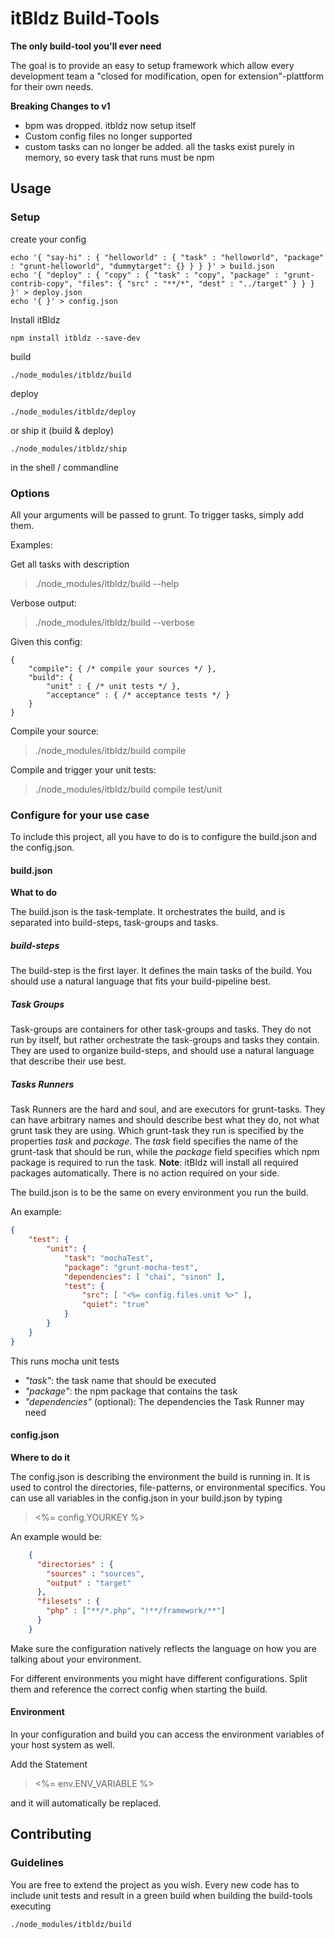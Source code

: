# itBldz Build-Tools

__The only build-tool you'll ever need__

The goal is to provide an easy to setup framework which allow every development team a "closed for modification, open for extension"-plattform for their own needs.

__Breaking Changes to v1__

* bpm was dropped. itbldz now setup itself
* Custom config files no longer supported
* custom tasks can no longer be added. all the tasks exist purely in memory, so every task that runs must be npm

## Usage

### Setup

create your config

```shell
echo '{ "say-hi" : { "helloworld" : { "task" : "helloworld", "package" : "grunt-helloworld", "dummytarget": {} } } }' > build.json
echo '{ "deploy" : { "copy" : { "task" : "copy", "package" : "grunt-contrib-copy", "files": { "src" : "**/*", "dest" : "../target" } } } }' > deploy.json
echo '{ }' > config.json
```

Install itBldz

```shell
npm install itbldz --save-dev
```

build

```shell
./node_modules/itbldz/build
```

deploy

```shell
./node_modules/itbldz/deploy
```

or ship it (build & deploy)

```shell
./node_modules/itbldz/ship
```

in the shell / commandline

### Options

All your arguments will be passed to grunt. To trigger tasks, simply add them.

Examples:

Get all tasks with description
> ./node_modules/itbldz/build --help

Verbose output:
> ./node_modules/itbldz/build --verbose

Given this config: 
````
{
    "compile": { /* compile your sources */ },
	"build": {
		"unit" : { /* unit tests */ },
		"acceptance" : { /* acceptance tests */ }
	}
}
````

Compile your source:
> ./node_modules/itbldz/build compile

Compile and trigger your unit tests:
> ./node_modules/itbldz/build compile test/unit


### Configure for your use case

To include this project, all you have to do is to configure the build.json and
the config.json.

#### build.json

**What to do**

The build.json is the task-template. It orchestrates the build, and is separated
into build-steps, task-groups and tasks.

##### build-steps
The build-step is the first layer. It defines the main tasks of the build. You
should use a natural language that fits your build-pipeline best.

##### Task Groups
Task-groups are containers for other task-groups and tasks. They do not run
by itself, but rather orchestrate the task-groups and tasks they contain.
They are used to organize build-steps, and should use a natural language that
describe their use best.

##### Tasks Runners
Task Runners are the hard and soul, and are executors for grunt-tasks. They can
have arbitrary names and should describe best what they do, not what grunt task
they are using.
Which grunt-task they run is specified by the properties _task_ and _package_.
The _task_ field specifies the name of the grunt-task that should be run, while
the _package_ field specifies which npm package is required to run the task.
**Note**: itBldz will install all required packages automatically. There is no
action required on your side.

The build.json is to be the same on every environment you run the build.

An example: 
````json
{
    "test": {
        "unit": {
            "task": "mochaTest",
            "package": "grunt-mocha-test",
            "dependencies": [ "chai", "sinon" ],
            "test": {
                "src": [ "<%= config.files.unit %>" ],
                "quiet": "true"
            }
        }
    }
}

````

This runs mocha unit tests
* _"task"_: the task name that should be executed
* _"package"_: the npm package that contains the task
* _"dependencies"_ (optional): The dependencies the Task Runner may need

#### config.json

**Where to do it**

The config.json is describing the environment the build is running in. It is
used to control the directories, file-patterns, or environmental specifics.
You can use all variables in the config.json in your build.json by typing

> &lt;%= config.YOURKEY %&gt;

An example would be:

```json
    {
      "directories" : {
        "sources" : "sources",
        "output" : "target"
      },
      "filesets" : {
        "php" : ["**/*.php", "!**/framework/**"]
      }
    }

```
Make sure the configuration natively reflects the language on how you are
talking about your environment.

For different environments you might have different configurations. Split them
and reference the correct config when starting the build.

#### Environment

In your configuration and build you can access the environment variables of your host system as well.

Add the Statement

> &lt;%= env.ENV_VARIABLE %&gt;

and it will automatically be replaced.

## Contributing

### Guidelines

You are free to extend the project as you wish. Every new code has to include
unit tests and result in a green build when building the build-tools executing

```shell
./node_modules/itbldz/build
```
